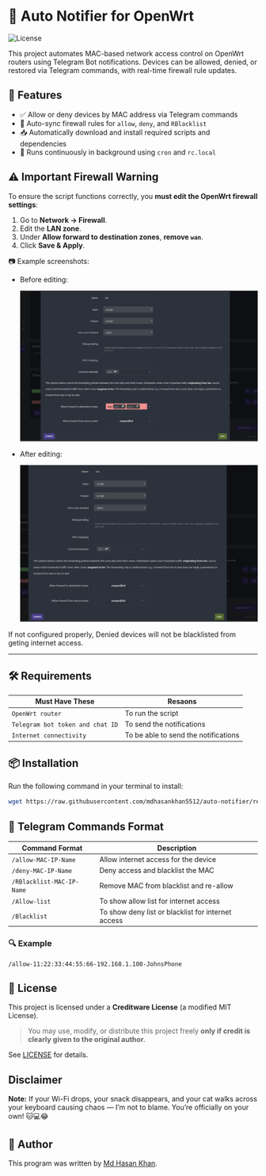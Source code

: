 # 🔔 Auto Notifier for OpenWrt
![License](https://img.shields.io/badge/license-Creditware-blue.svg)

This project automates MAC-based network access control on OpenWrt routers using Telegram Bot notifications. Devices can be allowed, denied, or restored via Telegram commands, with real-time firewall rule updates.

## 🚀 Features

- ✅ Allow or deny devices by MAC address via Telegram commands
- 🔄 Auto-sync firewall rules for `allow`, `deny`, and `RBlacklist`
- 📥 Automatically download and install required scripts and dependencies
- 🔄 Runs continuously in background using `cron` and `rc.local`

## ⚠️ Important Firewall Warning

To ensure the script functions correctly, you **must edit the OpenWrt firewall settings**:

1. Go to **Network → Firewall**.
2. Edit the **LAN zone**.
3. Under **Allow forward to destination zones**, **remove `wan`**.
4. Click **Save & Apply**.

📷 Example screenshots:

- Before editing:

  ![Firewall Settings - Before](firewall_before.png)

- After editing:

  ![Firewall Settings - After](firewall_after.png)

If not configured properly,  Denied devices will not be blacklisted from geting internet access.

---

## 🛠 Requirements

|        Must Have These              |      Resaons                            |
|-------------------------------------|-----------------------------------------|
| `OpenWrt router`                    | To run the script                       |
| `Telegram bot token and chat ID`    | To send the notifications               |
| `Internet connectivity`             | To be able to send the notifications    |


## 📦 Installation

Run the following command in your terminal to install:

```bash
wget https://raw.githubusercontent.com/mdhasankhan5512/auto-notifier/refs/heads/main/setup_notifier.sh && chmod +x setup_notifier.sh && sh setup_notifier.sh
```

## 💬 Telegram Commands Format

| Command Format                     | Description                                 |
|-----------------------------------|---------------------------------------------|
| `/allow-MAC-IP-Name`              | Allow internet access for the device        |
| `/deny-MAC-IP-Name`               | Deny access and blacklist the MAC           |
| `/RBlacklist-MAC-IP-Name`         | Remove MAC from blacklist and re-allow      |
| `/Allow-list`                     | To show allow list for internet access          |
| `/Blacklist`                      | To show deny list or blacklist for internet access      |
### 🔍 Example

```text
/allow-11:22:33:44:55:66-192.168.1.100-JohnsPhone
```

## 📃 License

This project is licensed under a **Creditware License** (a modified MIT License).  
> You may use, modify, or distribute this project freely **only if credit is clearly given to the original author**.

See [LICENSE](./LICENSE.md) for details.


## Disclaimer

**Note:** If your Wi-Fi drops, your snack disappears, and your cat walks across your keyboard causing chaos — I’m not to blame. You’re officially on your own! 🐱💻😂


## 👤 Author

This program was written by [Md Hasan Khan](https://www.facebook.com/hasan2unknown).


